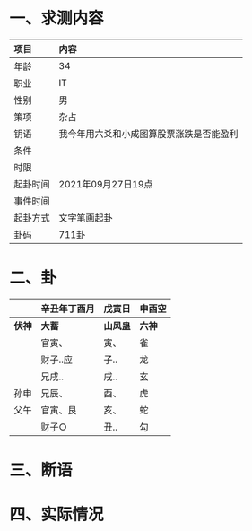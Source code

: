 # 一、求测内容
|项目|内容|
|:-|:-|
|年龄|34|
|职业|IT|
|性别|男|
|策项|杂占|
|钥语|我今年用六爻和小成图算股票涨跌是否能盈利|
|条件||
|时限||
|起卦时间|2021年09月27日19点|
|事件时间||
|起卦方式|文字笔画起卦|
|卦码|711卦|

# 二、卦
||辛丑年丁酉月|戊寅日|申酉空|
|:-|:-|:-|:-|
|**伏神**|**大蓄**|**山风蛊**|**六神**|
||官寅、|寅、|雀|
||财子..应|子..|龙|
||兄戌..|戌..|玄|
|孙申|兄辰、|酉、|虎|
|父午|官寅、艮|亥、|蛇|
||财子○|丑..|勾|


# 三、断语

# 四、实际情况